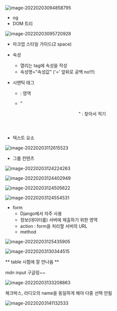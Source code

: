 ![image-20220203094858795](css.assets/image-20220203094858795.png)



* og
* DOM 트리

![image-20220203095720928](css.assets/image-20220203095720928.png)



* 마크업 스타일 가이드(2 space)

* 속성

  * 열리는 tag에 속성을 작성
  * 속성명="속성값"  ('=' 앞뒤로 공백 no!!!)

* 시맨틱 태그

  * <head> 
    </head> : 영역

  * "<header>" : 찾아서 적기

  

* 텍스트 요소

![image-20220203112615523](css.assets/image-20220203112615523.png)



* 그룹 컨텐츠





![image-20220203124224263](css.assets/image-20220203124224263.png)



![image-20220203124402949](css.assets/image-20220203124402949.png)



![image-20220203124505622](css.assets/image-20220203124505622.png)



![image-20220203124554531](css.assets/image-20220203124554531.png)



* form
  * Django에서 자주 사용
  * 정보(데이터를) 서버에 제출하기 위한 영역
  * action : form을 처리할 서버의 URL
  * method



![image-20220203125435905](css.assets/image-20220203125435905.png)



![image-20220203130344515](css.assets/image-20220203130344515.png)



** table 시험에 잘 안나옴 **

mdn input 구글링~~



![image-20220203133208863](css.assets/image-20220203133208863.png)



체크박스, 라디오의 name을 동일하게 해야 다중 선택 안됨



![image-20220203141132533](css.assets/image-20220203141132533.png)

